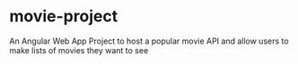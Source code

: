 # movie-project
An Angular Web App Project to host a popular movie API and allow users to make lists of movies they want to see
